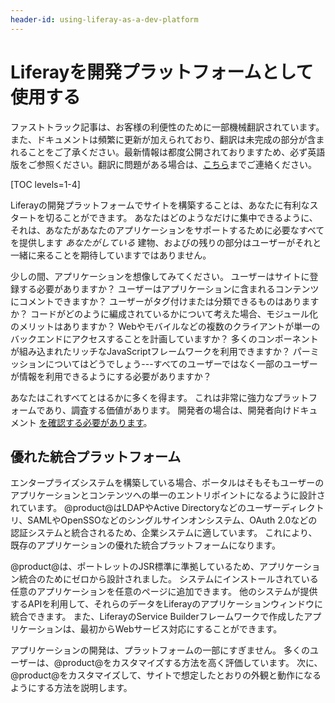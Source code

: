 ```yaml
---
header-id: using-liferay-as-a-dev-platform
---
```


# Liferayを開発プラットフォームとして使用する

<p class="alert alert-info"><span class="wysiwyg-color-blue120">ファストトラック記事は、お客様の利便性のために一部機械翻訳されています。また、ドキュメントは頻繁に更新が加えられており、翻訳は未完成の部分が含まれることをご了承ください。最新情報は都度公開されておりますため、必ず英語版をご参照ください。翻訳に問題がある場合は、<a href="mailto:support-content-jp@liferay.com">こちら</a>までご連絡ください。</span></p>

[TOC levels=1-4]

Liferayの開発プラットフォームでサイトを構築することは、あなたに有利なスタートを切ることができます。 あなたはどのようなだけに集中できるように、それは、あなたがあなたのアプリケーションをサポートするために必要なすべてを提供します *あなたがしている* 建物、およびの残りの部分はユーザーがそれと一緒に来ることを期待していますではありません。

少しの間、アプリケーションを想像してみてください。 ユーザーはサイトに登録する必要がありますか？ ユーザーはアプリケーションに含まれるコンテンツにコメントできますか？ ユーザーがタグ付けまたは分類できるものはありますか？ コードがどのように編成されているかについて考えた場合、モジュール化のメリットはありますか？ Webやモバイルなどの複数のクライアントが単一のバックエンドにアクセスすることを計画していますか？ 多くのコンポーネントが組み込まれたリッチなJavaScriptフレームワークを利用できますか？ パーミッションについてはどうでしょう---すべてのユーザーではなく一部のユーザーが情報を利用できるようにする必要がありますか？

あなたはこれすべてとはるかに多くを得ます。 これは非常に強力なプラットフォームであり、調査する価値があります。 開発者の場合は、開発者向けドキュメント [を確認する必要があります](/docs/7-1/tutorials/-/knowledge_base/t/introduction-to-liferay-development)。

## 優れた統合プラットフォーム

エンタープライズシステムを構築している場合、ポータルはそもそもユーザーのアプリケーションとコンテンツへの単一のエントリポイントになるように設計されています。 @product@はLDAPやActive Directoryなどのユーザーディレクトリ、SAMLやOpenSSOなどのシングルサインオンシステム、OAuth 2.0などの認証システムと統合されるため、企業システムに適しています。 これにより、既存のアプリケーションの優れた統合プラットフォームになります。

@product@は、ポートレットのJSR標準に準拠しているため、アプリケーション統合のためにゼロから設計されました。 システムにインストールされている任意のアプリケーションを任意のページに追加できます。 他のシステムが提供するAPIを利用して、それらのデータをLiferayのアプリケーションウィンドウに統合できます。 また、LiferayのService Builderフレームワークで作成したアプリケーションは、最初からWebサービス対応にすることができます。

アプリケーションの開発は、プラットフォームの一部にすぎません。 多くのユーザーは、@product@をカスタマイズする方法を高く評価しています。 次に、@product@をカスタマイズして、サイトで想定したとおりの外観と動作になるようにする方法を説明します。
